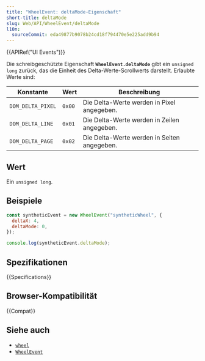 ```yaml
---
title: "WheelEvent: deltaMode-Eigenschaft"
short-title: deltaMode
slug: Web/API/WheelEvent/deltaMode
l10n:
  sourceCommit: eda49877b9078b24cd18f794470e5e225add9b94
---
```


{{APIRef("UI Events")}}

Die schreibgeschützte Eigenschaft **`WheelEvent.deltaMode`** gibt ein
`unsigned long` zurück, das die Einheit des Delta-Werte-Scrollwerts darstellt.
Erlaubte Werte sind:

| Konstante         | Wert   | Beschreibung                                |
| ----------------- | ------ | ------------------------------------------- |
| `DOM_DELTA_PIXEL` | `0x00` | Die Delta-Werte werden in Pixel angegeben.  |
| `DOM_DELTA_LINE`  | `0x01` | Die Delta-Werte werden in Zeilen angegeben. |
| `DOM_DELTA_PAGE`  | `0x02` | Die Delta-Werte werden in Seiten angegeben. |

## Wert

Ein `unsigned long`.

## Beispiele

```js
const syntheticEvent = new WheelEvent("syntheticWheel", {
  deltaX: 4,
  deltaMode: 0,
});

console.log(syntheticEvent.deltaMode);
```

## Spezifikationen

{{Specifications}}

## Browser-Kompatibilität

{{Compat}}

## Siehe auch

- [`wheel`](/de/docs/Web/API/Element/wheel_event)
- [`WheelEvent`](/de/docs/Web/API/WheelEvent)
